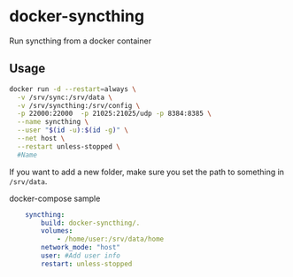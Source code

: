 # docker-syncthing

Run syncthing from a docker container

## Usage

```sh
docker run -d --restart=always \
  -v /srv/sync:/srv/data \
  -v /srv/syncthing:/srv/config \
  -p 22000:22000  -p 21025:21025/udp -p 8384:8385 \
  --name syncthing \
  --user "$(id -u):$(id -g)" \
  --net host \
  --restart unless-stopped \
  #Name
```

If you want to add a new folder, make sure you set the path to something in `/srv/data`.

docker-compose sample
```yml
    syncthing:
	    build: docker-syncthing/.
	    volumes:
		    - /home/user:/srv/data/home
	    network_mode: "host"
	    user: #Add user info
	    restart: unless-stopped
```
